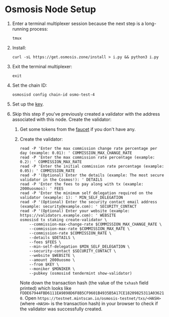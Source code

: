 # Osmosis Node Setup

1. Enter a terminal multiplexer session because the next step is a long-running process:

    ```shell
    tmux
    ```
2. Install:

    ```shell
    curl -sL https://get.osmosis.zone/install > i.py && python3 i.py
    ```
3. Exit the terminal multiplexer:

    ```shell
    exit
    ```   
4. Set the chain ID:

    ```shell
    osmosisd config chain-id osmo-test-4
    ```
5. Set up the [key](key.md).
6. Skip this step if you've previously created a validator with the address associated with this node. Create the validator:
   1. Get some tokens from the [faucet](https://faucet.osmosis.zone/#/) if you don't have any.
   2. Create the validator:

      ```shell
      read -P 'Enter the max commission change rate percentage per day (example: 0.01): ' COMMISSION_MAX_CHANGE_RATE
      read -P 'Enter the max commission rate percentage (example: 0.2): ' COMMISSION_MAX_RATE
      read -P 'Enter the initial commission rate percentage (example: 0.05): ' COMMISSION_RATE
      read -P '(Optional) Enter the details (example: The most secure validator in the Cosmos!): ' DETAILS
      read -P 'Enter the fees to pay along with tx (example: 2000uosmos): ' FEES
      read -P 'Enter the minimum self delegation required on the validator (example: 1): ' MIN_SELF_DELEGATION
      read -P '(Optional) Enter the security contact email address (example: security@example.com): ' SECURITY_CONTACT
      read -P '(Optional) Enter your website (example: https://validators.example.com): ' WEBSITE
      osmosisd tx staking create-validator \
          --commission-max-change-rate $COMMISSION_MAX_CHANGE_RATE \
          --commission-max-rate $COMMISSION_MAX_RATE \
          --commission-rate $COMMISSION_RATE \
          --details $DETAILS \
          --fees $FEES \
          --min-self-delegation $MIN_SELF_DELEGATION \
          --security-contact $SECURITY_CONTACT \
          --website $WEBSITE \
          --amount 2000uosmo \
          --from $KEY \
          --moniker $MONIKER \
          --pubkey (osmosisd tendermint show-validator)
      ```

      Note down the transaction hash (the value of the `txhash` field printed) which looks like `FDDE67944FBD6111EA9898D6F8B5CF9601B4935B5A17CE18209825311A036210`. Open `https://testnet.mintscan.io/osmosis-testnet/txs/<HASH>` (where `<HASH>` is the transaction hash) in your browser to check if the validator was successfully created.
